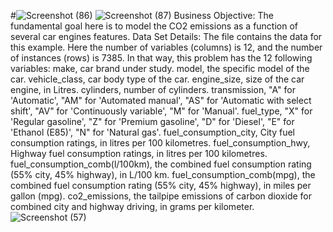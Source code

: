 #![Screenshot (86)](https://github.com/PrashantBhaware/co2_emmision/assets/126076912/4ea46c31-c745-4d9c-91a8-634e778f5221)
![Screenshot (87)](https://github.com/PrashantBhaware/co2_emmision/assets/126076912/c1a6d75b-452e-4f3d-b8f0-10bbf39dc1b8)
Business Objective:
The fundamental goal here is to model the CO2 emissions as a function of several car engines features.
Data Set Details: 
The file contains the data for this example. Here the number of variables (columns) is 12, and the number of instances (rows) is 7385. In that way, this problem has the 12 following variables:
make, car brand under study.
model, the specific model of the car.
vehicle_class, car body type of the car.
engine_size, size of the car engine, in Litres.
cylinders, number of cylinders.
transmission, "A" for 'Automatic', "AM" for 'Automated manual', "AS" for 'Automatic with select shift', "AV" for 'Continuously variable', "M" for 'Manual'.
fuel_type, "X" for 'Regular gasoline', "Z" for 'Premium gasoline', "D" for 'Diesel', "E" for 'Ethanol (E85)', "N" for 'Natural gas'.
fuel_consumption_city, City fuel consumption ratings, in litres per 100 kilometres.
fuel_consumption_hwy, Highway fuel consumption ratings, in litres per 100 kilometres.
fuel_consumption_comb(l/100km), the combined fuel consumption rating (55% city, 45% highway), in L/100 km.
fuel_consumption_comb(mpg), the combined fuel consumption rating (55% city, 45% highway), in miles per gallon (mpg).
co2_emissions, the tailpipe emissions of carbon dioxide for combined city and highway driving, in grams per kilometer.
![Screenshot (57)](https://github.com/PrashantBhaware/co2_emmision/assets/126076912/6fbcc7da-1df5-4aaa-a9d7-ded8f6ed4c7c)

